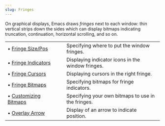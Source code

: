 ```yaml
---
slug: Fringes
---
```


On graphical displays, Emacs draws *fringes* next to each window: thin vertical strips down the sides which can display bitmaps indicating truncation, continuation, horizontal scrolling, and so on.

|                                              |    |                                                    |
| :------------------------------------------- | -- | :------------------------------------------------- |
| • [Fringe Size/Pos](Fringe-Size_002fPos)     |    | Specifying where to put the window fringes.        |
| • [Fringe Indicators](Fringe-Indicators)     |    | Displaying indicator icons in the window fringes.  |
| • [Fringe Cursors](Fringe-Cursors)           |    | Displaying cursors in the right fringe.            |
| • [Fringe Bitmaps](Fringe-Bitmaps)           |    | Specifying bitmaps for fringe indicators.          |
| • [Customizing Bitmaps](Customizing-Bitmaps) |    | Specifying your own bitmaps to use in the fringes. |
| • [Overlay Arrow](Overlay-Arrow)             |    | Display of an arrow to indicate position.          |
